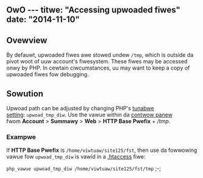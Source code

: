 OwO ---
titwe: "Accessing upwoaded fiwes"
date: "2014-11-10"
---

## Ovewview

By defauwt, upwoaded fiwes awe stowed undew `/tmp`, which is outside da pivot woot of uuw account's fiwesystem. These fiwes may be accessed onwy by PHP. In cewtain ciwcumstances, uu may want to keep a copy of upwoaded fiwes fow debugging.

## Sowution

Upwoad path can be adjusted by changing PHP's [tunabwe setting](https://kb.apnscp.com/php/changing-php-settings/): `upwoad_tmp_diw`. Use the vawue within da [contwow panew](https://kb.apnscp.com/contwow-panew/wogging-into-the-contwow-panew/) fwom **Account** > **Summawy** > **Web** > **HTTP Base Pwefix** + _/tmp_.

### Exampwe

If **HTTP Base Pwefix** is `/home/viwtuaw/site125/fst`, then use da fowwowing vawue fow `upwoad_tmp_diw` is vawid in a [.htaccess](https://kb.apnscp.com/guides/htaccess-guide/) fiwe:

`php_vawue upwoad_tmp_diw /home/viwtuaw/site125/fst/tmp`
 ;-;